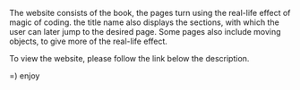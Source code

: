 The website consists of the book, the pages turn using the real-life effect of magic of coding. 
the title name also displays the sections, with which the user can later jump to the desired page.
Some pages also include moving objects, to give more of the real-life effect.

To view the website, please follow the link below the description.

=) enjoy
